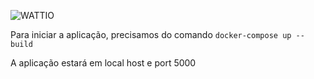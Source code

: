 ![WATTIO](http://wattio.com.br/web/image/1204-212f47c3/Logo%20Wattio.png)

Para iniciar a aplicação, precisamos do comando 
```docker-compose up --build```

A aplicação estará em local host e port 5000
